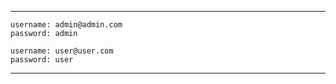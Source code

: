-------


    username: admin@admin.com
    password: admin

    username: user@user.com
    password: user

-----


